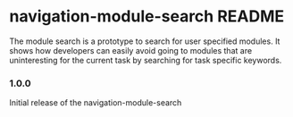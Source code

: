 # navigation-module-search README

The module search is a prototype to search for user specified modules. It shows how developers can easily avoid going to modules that are uninteresting for the current task by searching for task specific keywords.

### 1.0.0

Initial release of the navigation-module-search